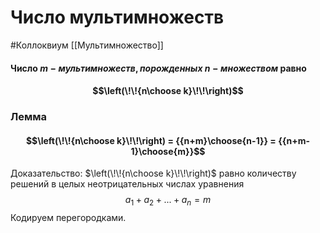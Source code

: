# Число мультимножеств
#Коллоквиум 
[[Мультимножество]]
#### Число $m-мультимножеств, порожденных\ n-множеством$ равно 
#### $$\left(\!\!{n\choose k}\!\!\right)$$ 
### Лемма
#### $$\left(\!\!{n\choose k}\!\!\right) = {{n+m}\choose{n-1}} = {{n+m-1}\choose{m}}$$
Доказательство: 
$\left(\!\!{n\choose k}\!\!\right)$ равно количеству решений в целых неотрицательных числах уравнения $$a_1+a_2+...+a_n=m$$
Кодируем перегородками.

